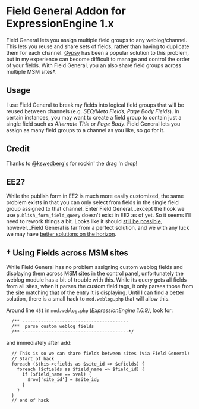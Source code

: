 # Field General Addon for ExpressionEngine 1.x
Field General lets you assign multiple field groups to any weblog/channel. This lets you reuse and share sets of fields, rather than having to duplicate them for each channel. [Gypsy][1] has been a popular solution to this problem, but in my experience can become difficult to manage and control the order of your fields. With Field General, you an also share field groups across multiple MSM sites†.

## Usage
I use Field General to break my fields into logical field groups that will be reused between channels (e.g. *SEO/Meta Fields*, *Page Body Fields*). In certain instances, you may want to create a field group to contain just a single field such as *Alternate Title* or *Page Body*. Field General lets you assign as many field groups to a channel as you like, so go for it.

## Credit

Thanks to [@kswedberg's][2] for rockin' the drag 'n drop!

## EE2?
While the publish form in EE2 is much more easily customized, the same problem exists in that you can only select from fields in the single field group assigned to that channel. Enter Field General...except the hook we use `publish_form_field_query` doesn't exist in EE2 as of yet. So it seems I'll need to rework things a bit. Looks like it should [still be possible][3], however...Field General is far from a perfect solution, and we with any luck we may have [better solutions on the horizon][4].


## † Using Fields across MSM sites
While Field General has no problem assigning custom weblog fields and displaying them across MSM sites in the control panel, unfortunately the weblog module has a bit of trouble with this. While its query gets all fields from all sites, when it parses the custom field tags, it only parses those from the site matching that of the entry it is displaying. Until I can find a better solution, there is a small hack to `mod.weblog.php` that will allow this.

Around line `451` in `mod.weblog.php` *(ExpressionEngine 1.6.9)*, look for:

      /** ----------------------------------------
      /**  parse custom weblog fields
      /** ----------------------------------------*/

and immediately after add:

      // This is so we can share fields between sites (via Field General)
      // Start of hack
      foreach ($this->cfields as $site_id => $cfields) {
        foreach ($cfields as $field_name => $field_id) {
          if ($field_name == $val) {
            $row['site_id'] = $site_id;
          }
        }
      }
      // end of hack

[1]: http://devot-ee.com/add-ons/gypsy/  "Gypsy"
[2]: http://learningjquery.com         "Karl Swedberg"
[3]: http://expressionengine.com/forums/viewthread/160740#g9
[4]: http://brandon-kelly.com/blog/custom-fields